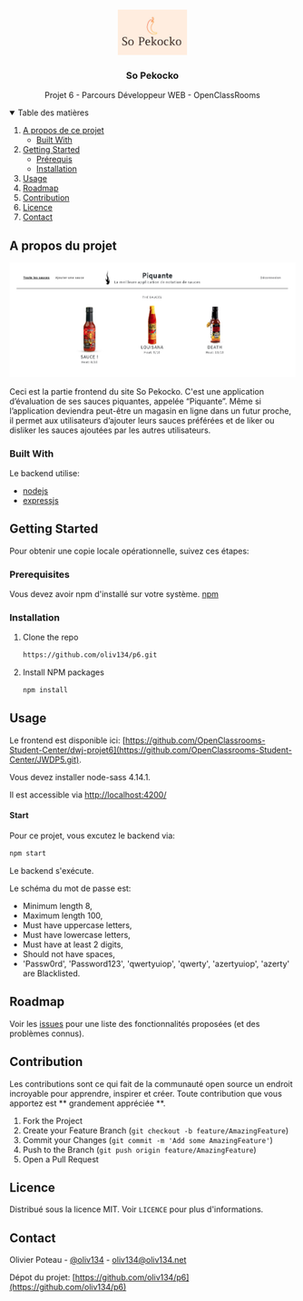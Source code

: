 <!--
*** Thanks for checking out the Best-README-Template. If you have a suggestion
*** that would make this better, please fork the repo and create a pull request
*** or simply open an issue with the tag "enhancement".
*** Thanks again! Now go create something AMAZING! :D
-->



<!-- PROJECT SHIELDS -->
<!--
*** I'm using markdown "reference style" links for readability.
*** Reference links are enclosed in brackets [ ] instead of parentheses ( ).
*** See the bottom of this document for the declaration of the reference variables
*** for contributors-url, forks-url, etc. This is an optional, concise syntax you may use.
*** https://www.markdownguide.org/basic-syntax/#reference-style-links
-->




<!-- PROJECT LOGO -->
<br />
<p align="center">
  <a href="https://github.com/othneildrew/Best-README-Template">
    <img src="./images/logo.jpg" alt="Logo" height="80">
  </a>

  <h3 align="center">So Pekocko</h3>

  <p align="center">
    Projet 6 - Parcours Développeur WEB - OpenClassRooms
</p>



<!-- TABLE OF CONTENTS -->
<details open="open">
  <summary>Table des matières</summary>
  <ol>
    <li>
      <a href="#a-propos-du-projet">A propos de ce projet</a>
      <ul>
        <li><a href="#built-with">Built With</a></li>
      </ul>
    </li>
    <li>
      <a href="#getting-started">Getting Started</a>
      <ul>
        <li><a href="#prerequisites">Prérequis</a></li>
        <li><a href="#installation">Installation</a></li>
      </ul>
    </li>
    <li><a href="#usage">Usage</a></li>
    <li><a href="#roadmap">Roadmap</a></li>
    <li><a href="#contribution">Contribution</a></li>
    <li><a href="#licence">Licence</a></li>
    <li><a href="#contact">Contact</a></li>
  </ol>
</details>



<!-- ABOUT THE PROJECT -->
## A propos du projet
![screeenshot](./images/screenshot.jpg)


Ceci est la partie frontend du site So Pekocko.
C'est une application d’évaluation de ses sauces piquantes, appelée “Piquante”.
Même si l’application deviendra peut-être un magasin en ligne dans un futur proche, il permet aux utilisateurs d’ajouter leurs sauces préférées et de liker ou disliker les sauces ajoutées par les autres utilisateurs.


### Built With

Le backend utilise: 
* [nodejs](https://nodejs.org)
* [expressjs](https://expressjs.com)

<!-- GETTING STARTED -->
## Getting Started

Pour obtenir une copie locale opérationnelle, suivez ces étapes:

### Prerequisites

Vous devez avoir npm d'installé sur votre système.
[npm](https://www.npmjs.com/get-npm)



### Installation

1. Clone the repo
   ```sh
   https://github.com/oliv134/p6.git
   ```
2. Install NPM packages
   ```sh
   npm install
   ```



<!-- USAGE EXAMPLES -->
## Usage

Le frontend est disponible ici: [https://github.com/OpenClassrooms-Student-Center/dwj-projet6](https://github.com/OpenClassrooms-Student-Center/JWDP5.git).

Vous devez installer node-sass 4.14.1.

Il est accessible via [http://localhost:4200/](http://localhost:4200/)

#### Start
Pour ce projet, vous excutez le backend via:
   ```sh
   npm start
   ```
Le backend s'exécute.

Le schéma du mot de passe est:

* Minimum length 8,
* Maximum length 100,
* Must have uppercase letters,
* Must have lowercase letters,
* Must have at least 2 digits,
* Should not have spaces,
* 'Passw0rd', 'Password123', 'qwertyuiop', 'qwerty', 'azertyuiop', 'azerty' are Blacklisted.


<!-- ROADMAP -->
## Roadmap

Voir les [issues](https://github.com/oliv134/p6/issues) pour une liste des fonctionnalités proposées (et des problèmes connus).



<!-- CONTRIBUTING -->
## Contribution

Les contributions sont ce qui fait de la communauté open source un endroit incroyable pour apprendre, inspirer et créer. Toute contribution que vous apportez est ** grandement appréciée **.

1. Fork the Project
2. Create your Feature Branch (`git checkout -b feature/AmazingFeature`)
3. Commit your Changes (`git commit -m 'Add some AmazingFeature'`)
4. Push to the Branch (`git push origin feature/AmazingFeature`)
5. Open a Pull Request



<!-- LICENSE -->
## Licence

Distribué sous la licence MIT. Voir `LICENCE` pour plus d'informations.



<!-- CONTACT -->
## Contact

Olivier Poteau - [@oliv134](https://twitter.com/Oliv134/) - oliv134@oliv134.net

Dépot du projet: [https://github.com/oliv134/p6](https://github.com/oliv134/p6)

<!-- MARKDOWN LINKS & IMAGES -->
<!-- https://www.markdownguide.org/basic-syntax/#reference-style-links -->
[contributors-shield]: https://img.shields.io/github/contributors/othneildrew/Best-README-Template.svg?style=for-the-badge
[contributors-url]: https://github.com/othneildrew/Best-README-Template/graphs/contributors
[forks-shield]: https://img.shields.io/github/forks/othneildrew/Best-README-Template.svg?style=for-the-badge
[forks-url]: https://github.com/othneildrew/Best-README-Template/network/members
[stars-shield]: https://img.shields.io/github/stars/othneildrew/Best-README-Template.svg?style=for-the-badge
[stars-url]: https://github.com/othneildrew/Best-README-Template/stargazers
[issues-shield]: https://img.shields.io/github/issues/othneildrew/Best-README-Template.svg?style=for-the-badge
[issues-url]: https://github.com/othneildrew/Best-README-Template/issues
[license-shield]: https://img.shields.io/github/license/othneildrew/Best-README-Template.svg?style=for-the-badge
[license-url]: https://github.com/othneildrew/Best-README-Template/blob/master/LICENSE.txt
[linkedin-shield]: https://img.shields.io/badge/-LinkedIn-black.svg?style=for-the-badge&logo=linkedin&colorB=555
[linkedin-url]: https://linkedin.com/in/othneildrew
[product-screenshot]: images/screenshot.png